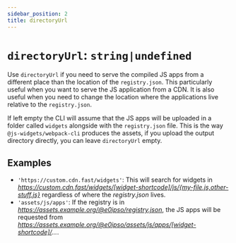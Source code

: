 ```yaml
---
sidebar_position: 2
title: directoryUrl
---
```

# `directoryUrl`: `string|undefined`

Use `directoryUrl` if you need to serve the compiled JS apps from a different place than the location of the
`registry.json`. This particularly useful when you want to serve the JS application from a CDN. It is also useful when
you need to change the location where the applications live relative to the `registry.json`.

If left empty the CLI will assume that the JS apps will be uploaded in a folder called `widgets` alongside with the
`registry.json` file. This is the way `@js-widgets/webpack-cli` produces the assets, if you upload the output directory
directly, you can leave `directoryUrl` empty.

## Examples
  - `'https://custom.cdn.fast/widgets'`: This will search for widgets in _https://custom.cdn.fast/widgets/[widget-shortcode]/js/{my-file.js,other-stuff.js}_ regardless of where the _registry.json_ lives.
  - `'assets/js/apps'`: If the registry is in _https://assets.example.org/@e0ipso/registry.json_, the JS apps will be requested from _https://assets.example.org/@e0ipso/assets/js/apps/[widget-shortcode]/..._.
